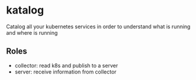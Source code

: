 # katalog
Catalog all your kubernetes services in order to understand what is running and where is running

## Roles

* collector: read k8s and publish to a server
* server: receive information from collector
